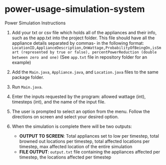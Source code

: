 # power-usage-simulation-system

Power Simulation Instructions

1. Add your txt or csv file which holds all of the appliances and their info, such as the app.txt into the project folder.
   This file should have all the appliance details separated by commas- in the following format:
   `LocationID,ApplianceDescription,OnWattage,ProbabilityOfBeingOn,isSmart (represented by true or false), percentPowerReduction (double between zero and one)`
   (See `app.txt` file in repository folder for an example)

2. Add the `Main.java`, `Appliance.java`, and `Location.java` files to the same package folder.

3. Run `Main.java`.

4. Enter the inputs requested by the program: allowed wattage (int), timesteps (int), and the name of the input file.

5. The user is prompted to select an option from the menu. Follow the directions on screen and select your desired option.

6. When the simulation is complete there will be two outputs:
   - **OUTPUT TO SCREEN**: Total appliances set to low per timestep, total browned out locations per timestep, total affected locations per timestep, max affected location of the entire simulation
   - **FILE OUTPUT**: `output.txt` file containing the appliances affected per timestep, the locations affected per timestep
